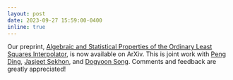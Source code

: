 ```yaml
---
layout: post
date: 2023-09-27 15:59:00-0400
inline: true
---
```


Our preprint, [Algebraic and Statistical Properties of the Ordinary Least Squares Interpolator](https://arxiv.org/pdf/2309.15769.pdf), is now available on ArXiv. This is joint work with [Peng Ding](https://sites.google.com/site/pengdingpku/), [Jasjeet Sekhon](https://statistics.yale.edu/people/jas-sekhon), and [Dogyoon Song](https://sites.google.com/view/dogyoonsong/home). Comments and feedback are greatly appreciated! 